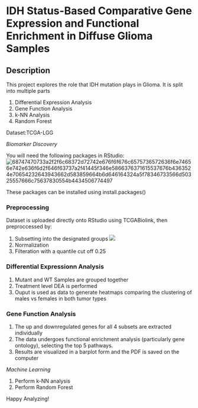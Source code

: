 # **IDH Status-Based Comparative Gene Expression and Functional Enrichment in Diffuse Glioma Samples**
 
## **Description**
This project explores the role that IDH mutation plays in Glioma. It is split into multiple parts
1. Differential Expression Analysis
2. Gene Function Analysis
3. k-NN Analysis
4. Random Forest

Dataset:TCGA-LGG

*Biomarker Discovery*

You will need the following packages in RStudio:
![68747470733a2f2f6c68372d72742e676f6f676c6575736572636f6e74656e742e636f6d2f646f63737a2f41445f346e5866376371615537676b4363524e70654232643943662d583859664b6d646164324a5f78346733566d50325557666c75637830554b4434506774497](https://github.com/user-attachments/assets/ce2b1181-4157-4b3f-bec5-3c1f3dff3600)

These packages can be installed using install.packages()

### **Preprocessing**
Dataset is uploaded directly onto RStudio using TCGABiolink, then preproccessed by:
  1. Subsetting into the designated groups
![](https://lh7-rt.googleusercontent.com/docsz/AD_4nXcgs3b-jBDin7N-x0ncfJdEDN7ag6Qj85sFUTVom1uV3-xd0_x3JSj0U6ZqhFEsFEJVZsfZqntzMU1sy2XCc5MsZPqkGuHcknlN6YaUDpTO4FBcAH5HYzymZn1LBt3-KLHP47HLfYrojNJUfknIRTaBS50?key=AgyQUxUvRaYsce19bm41Iw)
  2. Normalization
  3. Filteration with a quantile cut off 0.25 

### **Differential Expressionn Analysis**
1. Mutant and WT Samples are grouped together
2. Treatment level DEA is performed
3. Ouput is used as data to generate heatmaps comparing the clustering of males vs females in both tumor types

### **Gene Function Analysis**
1. The up and downregulated genes for all 4 subsets are extracted individually
2. The data undergoes functional enrichment analysis (particularly gene ontology), selecting the top 5 pathways.
3. Results are visualized in a barplot form and the PDF is saved on the computer

*Machine Learning*
1. Perform k-NN analysis
2. Perform Random Forest

Happy Analyzing!
